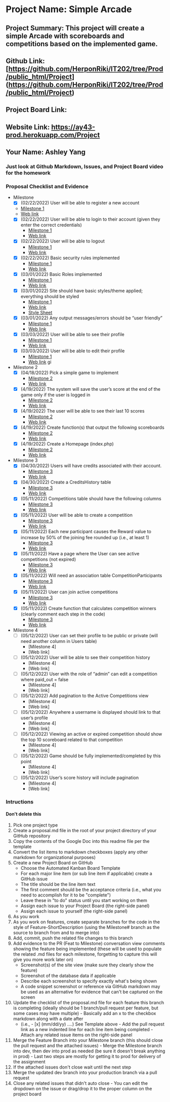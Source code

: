 # Project Name: Simple Arcade
## Project Summary:  This project will create a simple Arcade with scoreboards and competitions based on the implemented game.
## Github Link: [https://github.com/HerponRiki/IT202/tree/Prod/public_html/Project] (https://github.com/HerponRiki/IT202/tree/Prod/public_html/Project)
## Project Board Link: 
## Website Link: https://ay43-prod.herokuapp.com/Project
## Your Name: Ashley Yang

<!-- Line item / Feature template (use this for each bullet point) -- DO NOT DELETE THIS SECTION


- [ ] \(mm/dd/yyyy of completion) Feature Title (from the proposal bullet point, if it's a sub-point indent it properly)
  -  Link to related .md file: [Link Name](link url)

 End Line item / Feature Template -- DO NOT DELETE THIS SECTION --> 
 
 
### Just look at Github Markdown, Issues, and Project Board video for the homework
### Proposal Checklist and Evidence

- Milestone 
    - [x] \(02/22/2022) User will be able to register a new account
     - [Milestone 1](https://github.com/HerponRiki/IT202/blob/Milestone1/public_html/Project/milestone1.md)
     - [Web link](https://ay43-prod.herokuapp.com/Project/register.php)
    - [x] \(02/22/2022) User will be able to login to their account (given they enter the correct credentials)
      - [Milestone 1](https://github.com/HerponRiki/IT202/blob/Milestone1/public_html/Project/milestone1.md)  
      - [Web link](https://ay43-prod.herokuapp.com/Project/login.php)
    - [x] \(02/22/2022) User will be able to logout
      - [Milestone 1](https://github.com/HerponRiki/IT202/blob/Milestone1/public_html/Project/milestone1.md)  
      - [Web link](https://ay43-prod.herokuapp.com/Project/logout.php)
    - [x] \(02/22/2022) Basic security rules implemented
      - [Milestone 1](https://github.com/HerponRiki/IT202/blob/Milestone1/public_html/Project/milestone1.md)
      - [Web link](https://ay43-prod.herokuapp.com/Project/profile.php)  
    - [x] \(03/01/2022) Basic Roles implemented
      - [Milestone 1](https://github.com/HerponRiki/IT202/blob/Milestone1/public_html/Project/milestone1.md) 
      - [Web link](https://ay43-prod.herokuapp.com/Project/admin/admin/create_role.php) 
    - [x] \(03/01/2022) Site should have basic styles/theme applied; everything should be styled
      - [Milestone 1](https://github.com/HerponRiki/IT202/blob/Milestone1/public_html/Project/milestone1.md)  
      - [Web link](https://ay43-prod.herokuapp.com/Project/home.php)
      - [Style Sheet](https://ay43-prod.herokuapp.com/Project/style.css)
    - [x] \(03/01/2022) Any output messages/errors should be “user friendly”
      - [Milestone 1](https://github.com/HerponRiki/IT202/blob/Milestone1/public_html/Project/milestone1.md) 
      - [Web link](https://ay43-prod.herokuapp.com/Project/logout.php) 
    - [x] \(03/03/2022) User will be able to see their profile
      - [Milestone 1](https://github.com/HerponRiki/IT202/blob/Milestone1/public_html/Project/milestone1.md) 
      - [Web link](https://ay43-prod.herokuapp.com/Project/profile.php) 
    - [x] \(03/03/2022) User will be able to edit their profile
      - [Milestone 1](https://github.com/HerponRiki/IT202/blob/Milestone1/public_html/Project/milestone1.md) 
      - [Web link](https://ay43-prod.herokuapp.com/Project/profile.php) gi
  
- Milestone 2
  - [x] \(04/18/2022) Pick a simple game to implement
    - [Milestone 2](https://github.com/HerponRiki/IT202/blob/Milestone2/public_html/Project/milestone2.md)
    - [Web link](https://ay43-prod.herokuapp.com/Project/register.php)
  - [x] \(4/19/2022) The system will save the user’s score at the end of the game only if the user is logged in
    - [Milestone 2](https://github.com/HerponRiki/IT202/blob/Milestone2/public_html/Project/milestone2.md)
    - [Web link](https://ay43-prod.herokuapp.com/Project/register.php)
  - [x] \(4/19/2022) The user will be able to see their last 10 scores
    - [Milestone 2](https://github.com/HerponRiki/IT202/blob/Milestone2/public_html/Project/milestone2.md)
    - [Web link](https://ay43-prod.herokuapp.com/Project/profile.php)
  - [x] \(4/19/2022) Create function(s) that output the following scoreboards
    - [Milestone 2](https://github.com/HerponRiki/IT202/blob/Milestone2/public_html/Project/milestone2.md)
    - [Web link](https://ay43-prod.herokuapp.com/Project/home.php)
  - [x] \(4/19/2022) Create a Homepage (index.php)
    - [Milestone 2](https://github.com/HerponRiki/IT202/blob/Milestone2/public_html/Project/milestone2.md)
    - [Web link](https://ay43-prod.herokuapp.com/Project/home.php)

- Milestone 3
  - [x] \(04/30/2022) Users will have credits associated with their account.
    - [Milestone 3](https://github.com/HerponRiki/IT202/blob/Milestone3/public_html/Project/milestone3.md)
    - [Web link](https://ay43-prod.herokuapp.com/Project/profile.php)
  - [x] \(04/30/2022) Create a CreditsHistory table
    - [Milestone 3](https://github.com/HerponRiki/IT202/blob/Milestone3/public_html/Project/milestone3.md)
    - [Web link](https://ay43-prod.herokuapp.com/Project/profile.php)
  - [x] \(05/11/2022) Competitions table should have the following columns
    - [Milestone 3](https://github.com/HerponRiki/IT202/blob/Milestone3/public_html/Project/milestone3.md)
    - [Web link](https://ay43-prod.herokuapp.com/Project/create_competition.php)
  - [x] \(05/11/2022) User will be able to create a competition
    - [Milestone 3](https://github.com/HerponRiki/IT202/blob/Milestone3/public_html/Project/milestone3.md)
    - [Web link](https://ay43-prod.herokuapp.com/Project/create_competition.php)
  - [x] \(05/11/2022) Each new participant causes the Reward value to increase by 50% of the joining fee rounded up (i.e., at least 1)
    - [Milestone 3](https://github.com/HerponRiki/IT202/blob/Milestone3/public_html/Project/milestone3.md)
    - [Web link](https://ay43-prod.herokuapp.com/Project/create_competition.php)
  - [x] \(05/11/2022) Have a page where the User can see active competitions (not expired)
    - [Milestone 3](https://github.com/HerponRiki/IT202/blob/Milestone3/public_html/Project/milestone3.md)
    - [Web link](https://ay43-prod.herokuapp.com/Project/view_comp.php)
  - [x] \(05/11/2022) Will need an association table CompetitionParticipants
    - [Milestone 3](https://github.com/HerponRiki/IT202/blob/Milestone3/public_html/Project/milestone3.md)
    - [Web link](https://ay43-prod.herokuapp.com/Project/create_competition.php)
  - [x] \(05/11/2022) User can join active competitions
    - [Milestone 3](https://github.com/HerponRiki/IT202/blob/Milestone3/public_html/Project/milestone3.md)
    - [Web link](https://ay43-prod.herokuapp.com/Project/competition_list.php)
  - [x] \(05/11/2022) Create function that calculates competition winners (clearly comment each step in the code)
    - [Milestone 3](https://github.com/HerponRiki/IT202/blob/Milestone3/public_html/Project/milestone3.md)
    - [Web link](https://ay43-prod.herokuapp.com/Project/competition_list.php)
  
- Milestone 4
  - [ ] \(05/12/2022) User can set their profile to be public or private (will need another column in Users table)
    - [Milestone 4]
    - [Web link]
  - [ ] \(05/12/2022) User will be able to see their competition history
    - [Milestone 4]
    - [Web link]
  - [ ] \(05/12/2022) User with the role of “admin” can edit a competition where paid_out = false
    - [Milestone 4]
    - [Web link]
  - [ ] \(05/12/2022) Add pagination to the Active Competitions view
    - [Milestone 4]
    - [Web link]
  - [ ] \(05/12/2022) Anywhere a username is displayed should link to that user’s profile
    - [Milestone 4]
    - [Web link]
  - [ ] \(05/12/2022) Viewing an active or expired competition should show the top 10 scoreboard related to that competition
    - [Milestone 4]
    - [Web link]
  - [ ] \(05/12/2022) Game should be fully implemented/completed by this point
    - [Milestone 4]
    - [Web link]
  - [ ] \(05/12/2022) User’s score history will include pagination
    - [Milestone 4]
    - [Web link]
### Intructions
#### Don't delete this
1. Pick one project type
2. Create a proposal.md file in the root of your project directory of your GitHub repository
3. Copy the contents of the Google Doc into this readme file per the template
4. Convert the list items to markdown checkboxes (apply any other markdown for organizational purposes)
5. Create a new Project Board on GitHub
   - Choose the Automated Kanban Board Template
   - For each major line item (or sub line item if applicable) create a GitHub issue
   - The title should be the line item text
   - The first comment should be the acceptance criteria (i.e., what you need to accomplish for it to be "complete")
   - Leave these in "to do" status until you start working on them
   - Assign each issue to your Project Board (the right-side panel)
   - Assign each issue to yourself (the right-side panel)
6. As you work
  1. As you work on features, create separate branches for the code in the style of Feature-ShortDescription (using the Milestone# branch as the source to branch from and to merge into)
  2. Add, commit, push the related file changes to this branch
  3. Add evidence to the PR (Feat to Milestone) conversation view comments showing the feature being implemented (these will be used to populate the related .md files for each milestone, forgetting to capture this will give you more work later on)
     - Screenshot(s) of the site view (make sure they clearly show the feature)
     - Screenshot of the database data if applicable
     - Describe each screenshot to specify exactly what's being shown
     - A code snippet screenshot or reference via GitHub markdown may be used as an alternative for evidence that can't be captured on the screen
  4. Update the checklist of the proposal.md file for each feature this branch is completing (ideally should be 1 branch/pull request per feature, but some cases may have multiple)
    - Basically add an x to the checkbox markdown along with a date after
      - (i.e.,   - [x] (mm/dd/yy) ....) See Template above
    - Add the pull request link as a new indented line for each line item being completed
    - Attach any related issue items on the right-side panel
  5. Merge the Feature Branch into your Milestone branch (this should close the pull request and the attached issues)
    - Merge the Milestone branch into dev, then dev into prod as needed (be sure it doesn't break anything in prod)
    - Last two steps are mostly for getting it to prod for delivery of the assignment 
  7. If the attached issues don't close wait until the next step
  8. Merge the updated dev branch into your production branch via a pull request
  9. Close any related issues that didn't auto close
    - You can edit the dropdown on the issue or drag/drop it to the proper column on the project board
